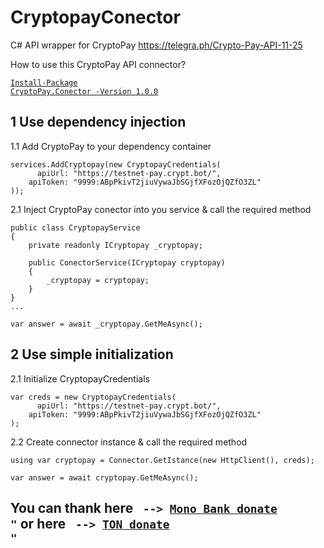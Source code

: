 # CryptopayConector
C# API wrapper for CryptoPay https://telegra.ph/Crypto-Pay-API-11-25

How to use this CryptoPay API connector?

<code>[Install-Package CryptoPay.Conector -Version 1.0.0](https://www.nuget.org/packages/CryptoPay.Conector/)</code>

## 1 Use dependency injection

1.1 Add CryptoPay to your dependency container

```
services.AddCryptopay(new CryptopayCredentials(
      apiUrl: "https://testnet-pay.crypt.bot/",
    apiToken: "9999:ABpPkivT2jiuVywaJbSGjfXFozOjQZfO3ZL"
));
```

2.1 Inject CryptoPay conector into you service & call the required method

```
public class CryptopayService
{
    private readonly ICryptopay _cryptopay;

    public ConectorService(ICryptopay cryptopay)
    {
        _cryptopay = cryptopay;
    }
}
...

var answer = await _cryptopay.GetMeAsync();
```

## 2 Use simple initialization

2.1 Initialize CryptopayCredentials

```
var creds = new CryptopayCredentials(
      apiUrl: "https://testnet-pay.crypt.bot/",
    apiToken: "9999:ABpPkivT2jiuVywaJbSGjfXFozOjQZfO3ZL"
);
```

2.2 Create connector instance & call the required method

```
using var cryptopay = Connector.GetIstance(new HttpClient(), creds);

var answer = await cryptopay.GetMeAsync();
```

## You can thank here <code> <b>--></b> [Mono Bank donate](https://send.monobank.com.ua/NNG8cy25) "</code> or here <code> <b>--></b> [TON donate](https://t.me/CryptoBot?start=IVzvtl4RU4q8) "</code>
